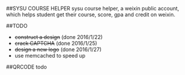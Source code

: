 ##SYSU COURSE HELPER
sysu course helper, a weixin public account, which helps student get their course, score, gpa and credit on weixin.

##TODO
* ~~construct a design~~ (done 2016/1/22)
* ~~crack CAPTCHA~~ (done 2016/1/25)
* ~~design a new logo~~ (done 2016/1/27)
* use memcached to speed up

##QRCODE
todo